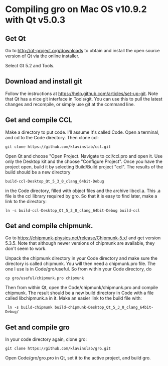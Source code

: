 # Compiling gro on Mac OS v10.9.2 with Qt v5.0.3

## Get Qt

Go to http://qt-project.org/downloads to obtain and install the open source version of Qt via the online installer.

Select Gt 5.2 and Tools. 

## Download and install git

Follow the instructions at https://help.github.com/articles/set-up-git. Note that Qt has a nice git interface in Tools/git. You can use this to pull the latest changes and recompile, or simply use git at the command line.

## Get and compile CCL

Make a directory to put code. I'll assume it's called Code. Open a terminal, and cd to the Code directory. Then clone ccl:

    git clone https://github.com/klavinslab/ccl.git
    
Open Qt and choose "Open Project. Navigate to ccl/ccl.pro and open it. Use only the Desktop kit and the choose "Configure Project". Once you have the project open, build it by selecting Build/Build project "ccl". The results of the build should be a new directory 

    build-ccl-Desktop_Qt_5_3_0_clang_64bit-Debug

in the Code directory, filled with object files and the archive libccl.a. This .a file is the ccl library required by gro. So that it is easy
to find later, make a link to the directory:

    ln -s build-ccl-Desktop_Qt_5_3_0_clang_64bit-Debug build-ccl

## Get and compile chipmunk.

Go to https://chipmunk-physics.net/release/Chipmunk-5.x/ and get version 5.3.5.
Note that although newer versions of chipmunk are available, they don't seem to work.

Unpack the chipmunk directory in your Code directory and make sure the directory is called chipmunk.
You will then need a chipmunk.pro file. The one I use is in Code/gro/useful. So from within your Code directory, do

    cp gro/useful/chipmunk.pro chipmunk

Then from within Qt, open the Code/chipmunk/chipmunk.pro and compile chipmunk. The result should be a new build directory in Code with a file called libchipmunk.a in it.
Make an easier link to the build file with:

     ln -s build-chipmunk build-chipmunk-Desktop_Qt_5_3_0_clang_64bit-Debug/

## Get and compile gro

In your code directory again, clone gro:

    git clone https://github.com/klavinslab/gro.git

Open Code/gro/gro.pro in Qt, set it to the active project, and build gro.



    
